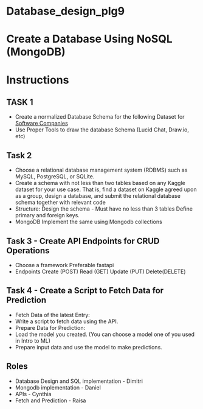# Database_design_plg9

# Create a Database Using NoSQL (MongoDB)

# Instructions

## TASK 1
* Create a normalized Database Schema for the following Dataset for [Software Companies](https://www.google.com/url?q=https://docs.google.com/spreadsheets/d/16uXnRa3jRmT5KK4tQCkCabE9j3nKsLKX/edit?usp%3Dsharing%26ouid%3D116630687391172440524%26rtpof%3Dtrue%26sd%3Dtrue&sa=D&source=editors&ust=1731105129609306&usg=AOvVaw2-sVHhDwuflGtqFMaBmUQ0)
* Use Proper Tools to draw the database Schema (Lucid Chat, Draw.io, etc)
## Task 2
* Choose a relational database management system (RDBMS) such as MySQL, PostgreSQL, or SQLite.
* Create a schema with not less than two tables based on any Kaggle dataset for your use case. That is, find a dataset on Kaggle agreed upon as a group, design a database, and submit the relational database schema together with relevant code
* Structure:
Design the schema - Must have no less than 3 tables
Define primary and foreign keys.
* MongoDB
Implement the same using Mongodb collections
## Task 3 - Create API Endpoints for CRUD Operations
* Choose a framework Preferable fastapi
* Endpoints
Create (POST)
Read (GET)
Update (PUT)
Delete(DELETE)
## Task 4 -  Create a Script to Fetch Data for Prediction
* Fetch Data of the latest Entry:
* Write a script to fetch data using the API.
* Prepare Data for Prediction:
* Load the model you created. (You can choose a model one of you used in Intro to ML)
* Prepare input data and use the model to make predictions.
## Roles
* Database Design and SQL implementation - Dimitri
* Mongodb implementation - Daniel
* APIs - Cynthia
* Fetch and Prediction - Raisa
